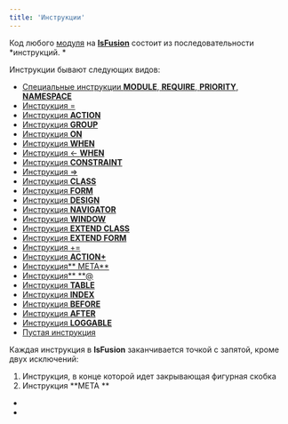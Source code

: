 ```yaml
---
title: 'Инструкции'
---
```


Код любого [модуля](Modules.md) на **[lsFusion](Language.md)** состоит из последовательности *инструкций. *

Инструкции бывают следующих видов:

-   [Специальные инструкции **MODULE**, **REQUIRE**, **PRIORITY**, **NAMESPACE**](Module_header.md)
-   [Инструкция =](Instruction_=.md)
-   [Инструкция **ACTION**](ACTION_instruction.md)
-   [Инструкция **GROUP**](GROUP_instruction.md)
-   [Инструкция **ON**](ON_instruction.md)
-   [Инструкция **WHEN**](WHEN_instruction.md)
-   [Инструкция <- **WHEN**](Instruction_-_WHEN.md)
-   [Инструкция **CONSTRAINT**](CONSTRAINT_instruction.md)
-   [Инструкция =>](Instruction=_.md)
-   [Инструкция **CLASS**](CLASS_instruction.md)
-   [Инструкция **FORM**](FORM_instruction.md)
-   [Инструкция **DESIGN**](DESIGN_instruction.md)
-   [Инструкция **NAVIGATOR**](NAVIGATOR_instruction.md)
-   [Инструкция **WINDOW**](WINDOW_instruction.md)
-   [Инструкция **EXTEND CLASS**](EXTEND_CLASS_instruction.md)
-   [Инструкция **EXTEND FORM**](EXTEND_FORM_instruction.md)
-   [Инструкция +=](Instruction_+=.md) 
-   [Инструкция **ACTION+**](ACTION+_instruction.md)
-   [Инструкция** META**](META_instruction.md)
-   [Инструкция** **@](Instruction_.md)
-   [Инструкция **TABLE**](TABLE_instruction.md)
-   [Инструкция **INDEX**](INDEX_instruction.md)
-   [Инструкция **BEFORE**](BEFORE_instruction.md)
-   [Инструкция **AFTER**](AFTER_instruction.md)
-   [Инструкция **LOGGABLE**](https://ru-documentation.lsfusion.org/pages/viewpage.action?pageId=27689169)
-   [Пустая инструкция](Empty_instruction.md)

Каждая инструкция в **lsFusion** заканчивается точкой с запятой, кроме двух исключений:

1.  Инструкция, в конце которой идет закрывающая фигурная скобка
2.  Инструкция **META **

*  
*
